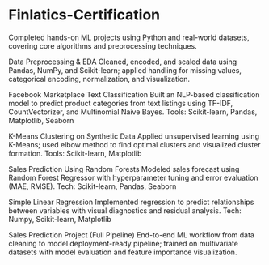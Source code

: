 # Finlatics-Certification

Completed hands-on ML projects using Python and real-world datasets, covering core algorithms and preprocessing techniques.

  Data Preprocessing & EDA
  Cleaned, encoded, and scaled data using Pandas, NumPy, and Scikit-learn; applied handling for missing values, categorical encoding, normalization, and visualization.
  
  Facebook Marketplace Text Classification
  Built an NLP-based classification model to predict product categories from text listings using TF-IDF, CountVectorizer, and Multinomial Naive Bayes.
  Tools: Scikit-learn, Pandas, Matplotlib, Seaborn
  
  K-Means Clustering on Synthetic Data
  Applied unsupervised learning using K-Means; used elbow method to find optimal clusters and visualized cluster formation.
  Tools: Scikit-learn, Matplotlib
  
  Sales Prediction Using Random Forests
  Modeled sales forecast using Random Forest Regressor with hyperparameter tuning and error evaluation (MAE, RMSE).
  Tech: Scikit-learn, Pandas, Seaborn
  
  Simple Linear Regression
  Implemented regression to predict relationships between variables with visual diagnostics and residual analysis.
  Tech: Numpy, Scikit-learn, Matplotlib
  
  Sales Prediction Project (Full Pipeline)
  End-to-end ML workflow from data cleaning to model deployment-ready pipeline; trained on multivariate datasets with model evaluation and feature importance visualization.
